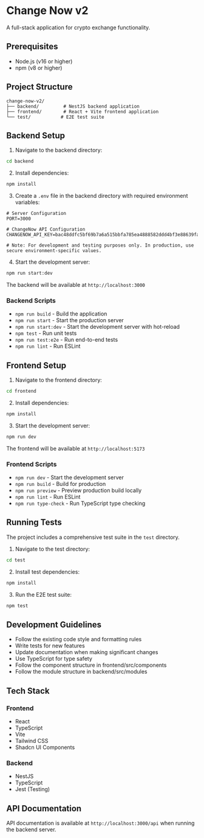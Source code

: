 # Change Now v2

A full-stack application for crypto exchange functionality.

## Prerequisites

- Node.js (v16 or higher)
- npm (v8 or higher)

## Project Structure

```
change-now-v2/
├── backend/         # NestJS backend application
├── frontend/        # React + Vite frontend application
└── test/           # E2E test suite
```

## Backend Setup

1. Navigate to the backend directory:
```bash
cd backend
```

2. Install dependencies:
```bash
npm install
```

3. Create a `.env` file in the backend directory with required environment variables:
```env
# Server Configuration
PORT=3000

# ChangeNow API Configuration
CHANGENOW_API_KEY=bac48ddfc5bf69b7a6a515bbfa785ea4888582ddd4bf3e88639faa8f30a335ef

# Note: For development and testing purposes only. In production, use secure environment-specific values.
```

4. Start the development server:
```bash
npm run start:dev
```

The backend will be available at `http://localhost:3000`

### Backend Scripts

- `npm run build` - Build the application
- `npm run start` - Start the production server
- `npm run start:dev` - Start the development server with hot-reload
- `npm test` - Run unit tests
- `npm run test:e2e` - Run end-to-end tests
- `npm run lint` - Run ESLint

## Frontend Setup

1. Navigate to the frontend directory:
```bash
cd frontend
```

2. Install dependencies:
```bash
npm install
```

3. Start the development server:
```bash
npm run dev
```

The frontend will be available at `http://localhost:5173`

### Frontend Scripts

- `npm run dev` - Start the development server
- `npm run build` - Build for production
- `npm run preview` - Preview production build locally
- `npm run lint` - Run ESLint
- `npm run type-check` - Run TypeScript type checking

## Running Tests

The project includes a comprehensive test suite in the `test` directory.

1. Navigate to the test directory:
```bash
cd test
```

2. Install test dependencies:
```bash
npm install
```

3. Run the E2E test suite:
```bash
npm test
```

## Development Guidelines

- Follow the existing code style and formatting rules
- Write tests for new features
- Update documentation when making significant changes
- Use TypeScript for type safety
- Follow the component structure in frontend/src/components
- Follow the module structure in backend/src/modules

## Tech Stack

### Frontend
- React
- TypeScript
- Vite
- Tailwind CSS
- Shadcn UI Components

### Backend
- NestJS
- TypeScript
- Jest (Testing)

## API Documentation

API documentation is available at `http://localhost:3000/api` when running the backend server.
